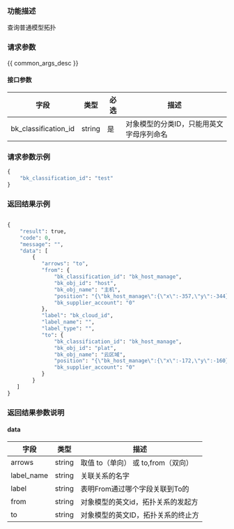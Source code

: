 ### 功能描述

查询普通模型拓扑

### 请求参数

{{ common_args_desc }}

#### 接口参数

| 字段                  |  类型      | 必选   |  描述                                    |
|----------------------|------------|--------|------------------------------------------|
| bk_classification_id |string      |是      | 对象模型的分类ID，只能用英文字母序列命名 |


### 请求参数示例

```python
{
    "bk_classification_id": "test"
}
```

### 返回结果示例

```python

{
    "result": true,
    "code": 0,
    "message": "",
    "data": [
        {
           "arrows": "to",
           "from": {
               "bk_classification_id": "bk_host_manage",
               "bk_obj_id": "host",
               "bk_obj_name": "主机",
               "position": "{\"bk_host_manage\":{\"x\":-357,\"y\":-344},\"lhmtest\":{\"x\":163,\"y\":75}}",
               "bk_supplier_account": "0"
           },
           "label": "bk_cloud_id",
           "label_name": "",
           "label_type": "",
           "to": {
               "bk_classification_id": "bk_host_manage",
               "bk_obj_id": "plat",
               "bk_obj_name": "云区域",
               "position": "{\"bk_host_manage\":{\"x\":-172,\"y\":-160}}",
               "bk_supplier_account": "0"
           }
        }
   ]
}
```

### 返回结果参数说明

#### data

| 字段       | 类型      | 描述                               |
|------------|-----------|------------------------------------|
| arrows     | string    | 取值 to（单向） 或 to,from（双向） |
| label_name | string    | 关联关系的名字                     |
| label      | string    | 表明From通过哪个字段关联到To的     |
| from       | string    | 对象模型的英文id，拓扑关系的发起方 |
| to         | string    | 对象模型的英文ID，拓扑关系的终止方 |
